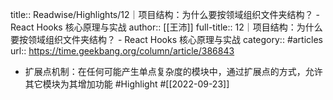 title:: Readwise/Highlights/12｜项目结构：为什么要按领域组织文件夹结构？ - React Hooks 核心原理与实战
author:: [[王沛]]
full-title:: 12｜项目结构：为什么要按领域组织文件夹结构？ - React Hooks 核心原理与实战
category:: #articles
url:: https://time.geekbang.org/column/article/386843

- 扩展点机制：在任何可能产生单点复杂度的模块中，通过扩展点的方式，允许其它模块为其增加功能 #Highlight #[[2022-09-23]]